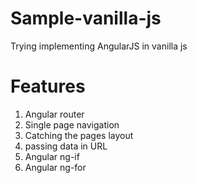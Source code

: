 # Sample-vanilla-js

Trying implementing AngularJS in vanilla js

# Features

1. Angular router
2. Single page navigation
3. Catching the pages layout
4. passing data in URL
5. Angular ng-if
6. Angular ng-for
